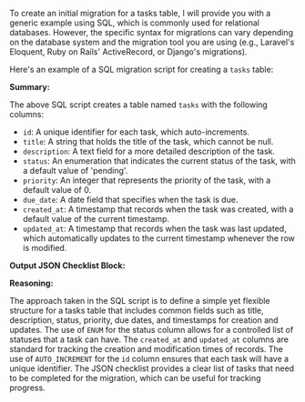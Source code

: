 To create an initial migration for a tasks table, I will provide you with a generic example using SQL, which is commonly used for relational databases. However, the specific syntax for migrations can vary depending on the database system and the migration tool you are using (e.g., Laravel's Eloquent, Ruby on Rails' ActiveRecord, or Django's migrations).

Here's an example of a SQL migration script for creating a `tasks` table:


**Summary:**

The above SQL script creates a table named `tasks` with the following columns:

- `id`: A unique identifier for each task, which auto-increments.
- `title`: A string that holds the title of the task, which cannot be null.
- `description`: A text field for a more detailed description of the task.
- `status`: An enumeration that indicates the current status of the task, with a default value of 'pending'.
- `priority`: An integer that represents the priority of the task, with a default value of 0.
- `due_date`: A date field that specifies when the task is due.
- `created_at`: A timestamp that records when the task was created, with a default value of the current timestamp.
- `updated_at`: A timestamp that records when the task was last updated, which automatically updates to the current timestamp whenever the row is modified.

**Output JSON Checklist Block:**


**Reasoning:**

The approach taken in the SQL script is to define a simple yet flexible structure for a tasks table that includes common fields such as title, description, status, priority, due dates, and timestamps for creation and updates. The use of `ENUM` for the status column allows for a controlled list of statuses that a task can have. The `created_at` and `updated_at` columns are standard for tracking the creation and modification times of records. The use of `AUTO_INCREMENT` for the `id` column ensures that each task will have a unique identifier. The JSON checklist provides a clear list of tasks that need to be completed for the migration, which can be useful for tracking progress.